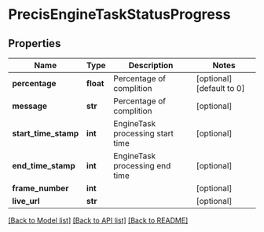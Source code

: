 # PrecisEngineTaskStatusProgress

## Properties
Name | Type | Description | Notes
------------ | ------------- | ------------- | -------------
**percentage** | **float** | Percentage of complition | [optional] [default to 0]
**message** | **str** | Percentage of complition | [optional] 
**start_time_stamp** | **int** | EngineTask processing start time | [optional] 
**end_time_stamp** | **int** | EngineTask processing end time | [optional] 
**frame_number** | **int** |  | [optional] 
**live_url** | **str** |  | [optional] 

[[Back to Model list]](../README.md#documentation-for-models) [[Back to API list]](../README.md#documentation-for-api-endpoints) [[Back to README]](../README.md)

